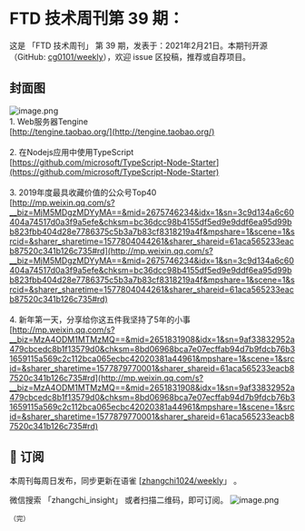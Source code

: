 # FTD 技术周刊第 39 期：
这是 「FTD 技术周刊」 第 39 期，发表于：2021年2月21日。本期刊开源（GitHub: [cg0101/weekly](https://github.com/cg0101/weekly)），欢迎 issue 区投稿，推荐或自荐项目。
## 封面图


![image.png](https://cdn.nlark.com/yuque/0/2020/png/132503/1605582012203-bf93b161-94dc-45f0-b033-d3a7b01235af.png#height=720&id=F9NKP&margin=%5Bobject%20Object%5D&name=image.png&originHeight=720&originWidth=1080&originalType=binary&size=916235&status=done&style=none&width=1080)<br />1. Web服务器Tengine<br />[http://tengine.taobao.org/](http://tengine.taobao.org/)<br />
<br />2. 在Nodejs应用中使用TypeScript<br />[https://github.com/microsoft/TypeScript-Node-Starter](https://github.com/microsoft/TypeScript-Node-Starter)<br />
<br />3. 2019年度最具收藏价值的公众号Top40 <br />[http://mp.weixin.qq.com/s?__biz=MjM5MDgzMDYyMA==&mid=2675746234&idx=1&sn=3c9d134a6c60404a74517d0a3f9a5efe&chksm=bc36dcc98b4155df5ed9e9ddf6ea95d99bb823fbb404d28e7786375c5b3a7b83cf8318219a4f&mpshare=1&scene=1&srcid=&sharer_sharetime=1577804044261&sharer_shareid=61aca565233eacb87520c341b126c735#rd](http://mp.weixin.qq.com/s?__biz=MjM5MDgzMDYyMA==&mid=2675746234&idx=1&sn=3c9d134a6c60404a74517d0a3f9a5efe&chksm=bc36dcc98b4155df5ed9e9ddf6ea95d99bb823fbb404d28e7786375c5b3a7b83cf8318219a4f&mpshare=1&scene=1&srcid=&sharer_sharetime=1577804044261&sharer_shareid=61aca565233eacb87520c341b126c735#rd)<br />
<br />4. 新年第一天，分享给你这五件我坚持了5年的小事<br />[http://mp.weixin.qq.com/s?__biz=MzA4ODM1MTMzMQ==&mid=2651831908&idx=1&sn=9af33832952a479cbcedc8b1f13579d0&chksm=8bd06968bca7e07ecffab94d7b9fdcb76b31659115a569c2c112bca065ecbc42020381a44961&mpshare=1&scene=1&srcid=&sharer_sharetime=1577879770001&sharer_shareid=61aca565233eacb87520c341b126c735#rd](http://mp.weixin.qq.com/s?__biz=MzA4ODM1MTMzMQ==&mid=2651831908&idx=1&sn=9af33832952a479cbcedc8b1f13579d0&chksm=8bd06968bca7e07ecffab94d7b9fdcb76b31659115a569c2c112bca065ecbc42020381a44961&mpshare=1&scene=1&srcid=&sharer_sharetime=1577879770001&sharer_shareid=61aca565233eacb87520c341b126c735#rd)<br />




## 📅 订阅
本周刊每周日发布，同步更新在语雀 [[zhangchi1024/weekly](https://www.yuque.com/zhangchi1024/weekly)」 。


微信搜索 「zhangchi_insight」 或者扫描二维码，即可订阅。
    ![image.png](https://cdn.nlark.com/yuque/0/2021/jpeg/132503/1640750963398-e8538e9e-6b96-46f7-abff-c93b56bdd377.jpeg?x-oss-process=image%2Fwatermark%2Ctype_d3F5LW1pY3JvaGVp%2Csize_36%2Ctext_5byg6amw%2Ccolor_FFFFFF%2Cshadow_50%2Ct_80%2Cg_se%2Cx_10%2Cy_10%2Fresize%2Cw_426%2Climit_0)
    
    （完）